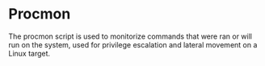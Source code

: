 # Procmon
The procmon script is used to monitorize commands that were ran or will run on the system, used for privilege escalation and lateral movement on a Linux target.
